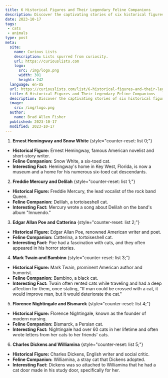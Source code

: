 ```yaml
---
title: 6 Historical Figures and Their Legendary Feline Companions
description: Discover the captivating stories of six historical figures and their legendary feline companions. A treat for the curious and cat lovers alike.
date: 2023-10-17
tags:
 - cats
 - animals
type: post
meta:
  site:
    name: Curious Lists
    description: Lists spurred from curiosity.
    url: https://curiouslists.com
    logo:
      src: /img/logo.png
      width: 301
      height: 242
  language: en-US
  url: https://curiouslists.com/list/6-historical-figures-and-their-legendary-feline-companions
  title: 6 Historical Figures and Their Legendary Feline Companions
  description: Discover the captivating stories of six historical figures and their legendary feline companions. A treat for the curious and cat lovers alike.
  image:
    src: /img/logo.png
  author:
    name: Brad Allen Fisher
  published: 2023-10-17
  modified: 2023-10-17
---
```



1. **Ernest Hemingway and Snow White** {style="counter-reset: list 0;"}
  - **Historical Figure:** Ernest Hemingway, famous American novelist and short-story writer.
  - **Feline Companion:** Snow White, a six-toed cat.
  - **Interesting Fact:** Hemingway's home in Key West, Florida, is now a museum and a home for his numerous six-toed cat descendants.

2. **Freddie Mercury and Delilah** {style="counter-reset: list 1;"}
  - **Historical Figure:** Freddie Mercury, the lead vocalist of the rock band Queen.
  - **Feline Companion:** Delilah, a tortoiseshell cat.
  - **Interesting Fact:** Mercury wrote a song about Delilah on the band's album "Innuendo."

3. **Edgar Allan Poe and Catterina** {style="counter-reset: list 2;"}
  - **Historical Figure:** Edgar Allan Poe, renowned American writer and poet.
  - **Feline Companion:** Catterina, a tortoiseshell cat.
  - **Interesting Fact:** Poe had a fascination with cats, and they often appeared in his horror stories.

4. **Mark Twain and Bambino** {style="counter-reset: list 3;"}
  - **Historical Figure:** Mark Twain, prominent American author and humorist.
  - **Feline Companion:** Bambino, a black cat.
  - **Interesting Fact:** Twain often rented cats while traveling and had a deep affection for them, once stating, "If man could be crossed with a cat, it would improve man, but it would deteriorate the cat."

5. **Florence Nightingale and Bismarck** {style="counter-reset: list 4;"}
  - **Historical Figure:** Florence Nightingale, known as the founder of modern nursing.
  - **Feline Companion:** Bismarck, a Persian cat.
  - **Interesting Fact:** Nightingale had over 60 cats in her lifetime and often wrote letters from her cats to her friends' cats.

6. **Charles Dickens and Williamina** {style="counter-reset: list 5;"}
  - **Historical Figure:** Charles Dickens, English writer and social critic.
  - **Feline Companion:** Williamina, a stray cat that Dickens adopted.
  - **Interesting Fact:** Dickens was so attached to Williamina that he had a cat door made in his study door, specifically for her.
